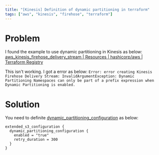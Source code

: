 ```yaml
---
title: "[Kinesis] Definition of dynamic partitioning in terraform"
tags: ["aws", "kinesis", "firehose", "terraform"]
---
```


# Problem
I found the example to use dynamic partitioning in Kinesis as below:
[aws_kinesis_firehose_delivery_stream | Resources | hashicorp/aws | Terraform Registry](https://registry.terraform.io/providers/hashicorp/aws/latest/docs/resources/kinesis_firehose_delivery_stream#extended-s3-destination-with-dynamic-partitioning)

This isn't working. I got a error as below:
`Error: error creating Kinesis Firehose Delivery Stream: InvalidArgumentException: Dynamic Partitioning Namespaces can only be part of a prefix expression when Dynamic Partitioning is enabled.`

# Solution
You need to definite [dynamic_partitioning_configuration](https://registry.terraform.io/providers/hashicorp/aws/latest/docs/resources/kinesis_firehose_delivery_stream#dynamic_partitioning_configuration) as below:
```
extended_s3_configuration {
  dynamic_partitioning_configuration {
    enabled = "true"
    retry_duration = 300
  }
}
```